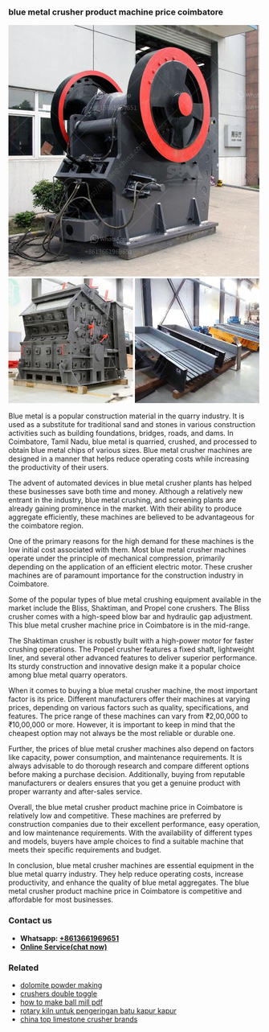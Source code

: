 <h3>blue metal crusher product machine price coimbatore</h3><img src='1706755467.jpg' alt=''><p>Blue metal is a popular construction material in the quarry industry. It is used as a substitute for traditional sand and stones in various construction activities such as building foundations, bridges, roads, and dams. In Coimbatore, Tamil Nadu, blue metal is quarried, crushed, and processed to obtain blue metal chips of various sizes. Blue metal crusher machines are designed in a manner that helps reduce operating costs while increasing the productivity of their users.</p><p>The advent of automated devices in blue metal crusher plants has helped these businesses save both time and money. Although a relatively new entrant in the industry, blue metal crushing, and screening plants are already gaining prominence in the market. With their ability to produce aggregate efficiently, these machines are believed to be advantageous for the coimbatore region.</p><p>One of the primary reasons for the high demand for these machines is the low initial cost associated with them. Most blue metal crusher machines operate under the principle of mechanical compression, primarily depending on the application of an efficient electric motor. These crusher machines are of paramount importance for the construction industry in Coimbatore.</p><p>Some of the popular types of blue metal crushing equipment available in the market include the Bliss, Shaktiman, and Propel cone crushers. The Bliss crusher comes with a high-speed blow bar and hydraulic gap adjustment. This blue metal crusher machine price in Coimbatore is in the mid-range.</p><p>The Shaktiman crusher is robustly built with a high-power motor for faster crushing operations. The Propel crusher features a fixed shaft, lightweight liner, and several other advanced features to deliver superior performance. Its sturdy construction and innovative design make it a popular choice among blue metal quarry operators.</p><p>When it comes to buying a blue metal crusher machine, the most important factor is its price. Different manufacturers offer their machines at varying prices, depending on various factors such as quality, specifications, and features. The price range of these machines can vary from ₹2,00,000 to ₹10,00,000 or more. However, it is important to keep in mind that the cheapest option may not always be the most reliable or durable one.</p><p>Further, the prices of blue metal crusher machines also depend on factors like capacity, power consumption, and maintenance requirements. It is always advisable to do thorough research and compare different options before making a purchase decision. Additionally, buying from reputable manufacturers or dealers ensures that you get a genuine product with proper warranty and after-sales service.</p><p>Overall, the blue metal crusher product machine price in Coimbatore is relatively low and competitive. These machines are preferred by construction companies due to their excellent performance, easy operation, and low maintenance requirements. With the availability of different types and models, buyers have ample choices to find a suitable machine that meets their specific requirements and budget.</p><p>In conclusion, blue metal crusher machines are essential equipment in the blue metal quarry industry. They help reduce operating costs, increase productivity, and enhance the quality of blue metal aggregates. The blue metal crusher product machine price in Coimbatore is competitive and affordable for most businesses.</p><h3>Contact us</h3><ul><li><strong>Whatsapp:&nbsp;<a href="https://wa.me/8613661969651">+8613661969651</a></strong></li><li><a href="https://swt.shibang-china.com/?git&amp;zhl&amp;blue metal crusher product machine price coimbatore"><strong>Online Service(chat now)</strong></a></li></ul><h3>Related</h3><ul><li><a href='dolomite powder making.md'>dolomite powder making</a></li><li><a href='crushers double toggle.md'>crushers double toggle</a></li><li><a href='how to make ball mill pdf.md'>how to make ball mill pdf</a></li><li><a href='rotary kiln untuk pengeringan batu kapur kapur.md'>rotary kiln untuk pengeringan batu kapur kapur</a></li><li><a href='china top limestone crusher brands.md'>china top limestone crusher brands</a></li></ul>